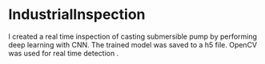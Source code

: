 # IndustrialInspection

I created a real time inspection of casting submersible pump by performing deep learning with CNN. 
The trained model was saved to a h5 file.
OpenCV was used for real time detection .
